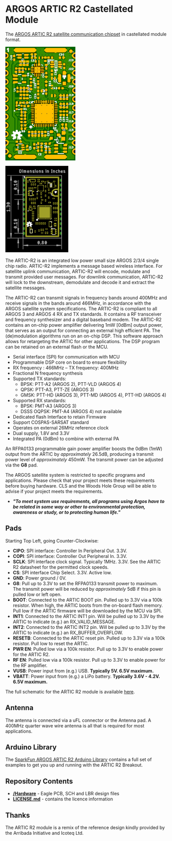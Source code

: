 # ARGOS ARTIC R2 Castellated Module

The [ARGOS ARTIC R2 satellite communication chipset](https://www.cls-telemetry.com/argos-solutions/argos-products/modems/artic-chipset/#1534863095666-398318f3-c367) in castellated module format.

![Top](./img/Top.png)

![Dimensions](./img/Dimensions.png)

The ARTIC-R2 is an integrated low power small size ARGOS 2/3/4 single chip radio. ARTIC-R2 implements a message based wireless interface. For satellite uplink communication, ARTIC-R2 will encode, modulate and transmit provided user messages. For downlink communication, ARTIC-R2 will lock to the downstream, demodulate and decode it and extract the satellite messages.

The ARTIC-R2 can transmit signals in frequency bands around 400MHz and receive signals in the bands around 466MHz, in accordance with the ARGOS satellite system specifications. The ARTIC-R2 is compliant to all ARGOS 3 and ARGOS 4 RX and TX standards. It contains a RF transceiver and frequency synthesizer and a digital baseband modem. The ARTIC-R2 contains an on-chip power amplifier delivering 1mW [0dBm] output power, that serves as an output for connecting an external high efficient PA. The (de)modulation algorithms run on an on-chip DSP. This software approach allows for retargeting the ARTIC for other applications. The DSP program can be retained on an external flash or the MCU.

- Serial interface (SPI) for communication with MCU
- Programmable DSP core on board to ensure flexibility
- RX frequency : 466MHz – TX frequency: 400MHz
- Fractional N frequency synthesis
- Supported TX standards:
  - BPSK: PTT-A2 (ARGOS 2), PTT-VLD (ARGOS 4)
  - QPSK: PTT-A3, PTT-ZE (ARGOS 3)
  - GMSK: PTT-HD (ARGOS 3), PTT-MD (ARGOS 4), PTT-HD (ARGOS 4)
- Supported RX standards:
  - BPSK: PMT-A3 (ARGOS 3)
  - DSSS OQPSK: PMT-A4 (ARGOS 4) not available
- Dedicated flash Interface to retain Firmware
- Support COSPAS-SARSAT standard
- Operates on external 26MHz reference clock
- Dual supply, 1.8V and 3.3V
- Integrated PA (0dBm) to combine with external PA

An RFPA0133 programmable gain power amplifier boosts the 0dBm (1mW) output from the ARTIC by _approximately_ 26.5dB, producing a transmit power level of _approximately_ 450mW. The transmit power can be adjusted via the **G8** pad.

The ARGOS satellite system is restricted to specific programs and applications. Please check that your project meets these requirements before buying hardware. CLS and the Woods Hole Group will be able to advise if your project meets the requirements.
- _**"To meet system use requirements, all programs using Argos have to be related in some way or other to environmental protection, awareness or study, or to protecting human life."**_

## Pads

Starting Top Left, going Counter-Clockwise:

- **CIPO**: SPI interface: Controller In Peripheral Out. 3.3V.
- **COPI**: SPI interface: Controller Out Peripheral In. 3.3V.
- **SCLK**: SPI interface clock signal. Typically 1MHz. 3.3V. See the ARTIC R2 datasheet for the permitted clock speeds.
- **CS**: SPI interface Chip Select. 3.3V. Active low.
- **GND**: Power ground / 0V.
- **G8**: Pull up to 3.3V to set the RFPA0133 transmit power to maximum. The transmit power will be reduced by _approximately_ 5dB if this pin is pulled low or left open.
- **BOOT**: Connected to the ARTIC BOOT pin. Pulled up to 3.3V via a 100k resistor. When high, the ARTIC boots from the on-board flash memory. Pull low if the ARTIC firmware will be downloaded by the MCU via SPI.
- **INT1**: Connected to the ARTIC INT1 pin. Will be pulled up to 3.3V by the ARTIC to indicate (e.g.) an RX_VALID_MESSAGE.
- **INT2**: Connected to the ARTIC INT2 pin. Will be pulled up to 3.3V by the ARTIC to indicate (e.g.) an RX_BUFFER_OVERFLOW.
- **RESETB**: Connected to the ARTIC reset pin. Pulled up to 3.3V via a 100k resistor. Pull low to reset the ARTIC.
- **PWR EN**: Pulled low via a 100k resistor. Pull up to 3.3V to enable power for the ARTIC R2.
- **RF EN**: Pulled low via a 100k resistor. Pull up to 3.3V to enable power for the RF amplifier.
- **VUSB**: Power input from (e.g.) USB. **Typically 5V. 6.5V maximum.**
- **VBATT**: Power input from (e.g.) a LiPo battery. **Typically 3.6V - 4.2V. 6.5V maximum.**

The full schematic for the ARTIC R2 module is available [here](./Hardware/Schematic.pdf).

## Antenna

The antenna is connected via a uFL connector or the Antenna pad. A 400MHz quarter wave wire antenna is all that is required for most applications.

## Arduino Library

The [SparkFun ARGOS ARTIC R2 Arduino Library](https://github.com/sparkfun/SparkFun_ARGOS_ARTIC_R2_Arduino_Library) contains a full set of examples
to get you up and running with the ARTIC R2 Breakout.

## Repository Contents

- [**/Hardware**](./Hardware) - Eagle PCB, SCH and LBR design files
- [**LICENSE.md**](./LICENSE,md) - contains the licence information

## Thanks

The ARTIC R2 module is a remix of the reference design kindly provided by the Arribada Initiative and Icoteq Ltd.
